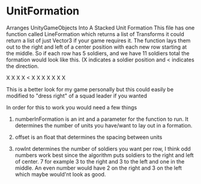# UnitFormation
Arranges UnityGameObjects Into A Stacked Unit Formation
This file has one function called LineFormation which returns a list of Transforms it could return a list of just Vector3 if your game requires it.
The function lays them out to the right and left of a center position with each new row starting at the middle. So if each row has 5 soldiers, and we have 11 soldiers total the formation would look like this. (X indicates a soldier position and < indicates the direction.

  X X
  X X
< X X X
  X X
  X X

This is a better look for my game personally but this could easily be modified to "dress right" of a squad leader if you wanted

In order for this to work you would need a few things
1. numberInFormation is an int and a parameter for the function to run. It determines the number of units you have/want to lay out in a formation.

2. offset is an float that determines the spacing between units

3. rowInt determines the number of soldiers you want per row, I think odd numbers work best since the algorithm puts soldiers to the right and left of center. 7 for example 3 to the right and 3 to the left and one in the middle. An even number would have 2 on the right and 3 on the left which maybe would'nt look as good.
